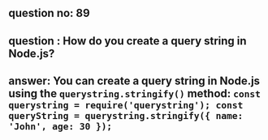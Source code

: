 
      
## question no: 89

## question : How do you create a query string in Node.js?

## answer: You can create a query string in Node.js using the `querystring.stringify()` method: `const querystring = require('querystring'); const queryString = querystring.stringify({ name: 'John', age: 30 });`
      